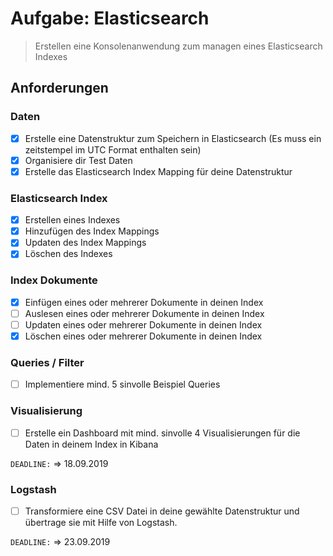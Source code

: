 # Aufgabe: Elasticsearch

> Erstellen eine Konsolenanwendung zum managen eines Elasticsearch Indexes

## Anforderungen

### Daten

- [x] Erstelle eine Datenstruktur zum Speichern in Elasticsearch (Es muss ein zeitstempel im UTC Format enthalten sein)
- [x] Organisiere dir Test Daten
- [x] Erstelle das Elasticsearch Index Mapping für deine Datenstruktur

### Elasticsearch Index

- [x] Erstellen eines Indexes
- [x] Hinzufügen des Index Mappings
- [x] Updaten des Index Mappings
- [x] Löschen des Indexes

### Index Dokumente

- [x] Einfügen eines oder mehrerer Dokumente in deinen Index
- [ ] Auslesen eines oder mehrerer Dokumente in deinen Index
- [ ] Updaten eines oder mehrerer Dokumente in deinen Index
- [x] Löschen eines oder mehrerer Dokumente in deinen Index

### Queries / Filter

- [ ] Implementiere mind. 5 sinvolle Beispiel Queries

### Visualisierung

- [ ] Erstelle ein Dashboard mit mind. sinvolle 4 Visualisierungen für die Daten in deinem Index in Kibana

`DEADLINE:` => 18.09.2019

### Logstash

- [ ] Transformiere eine CSV Datei in deine gewählte Datenstruktur und übertrage sie mit Hilfe von Logstash.

`DEADLINE:` => 23.09.2019
